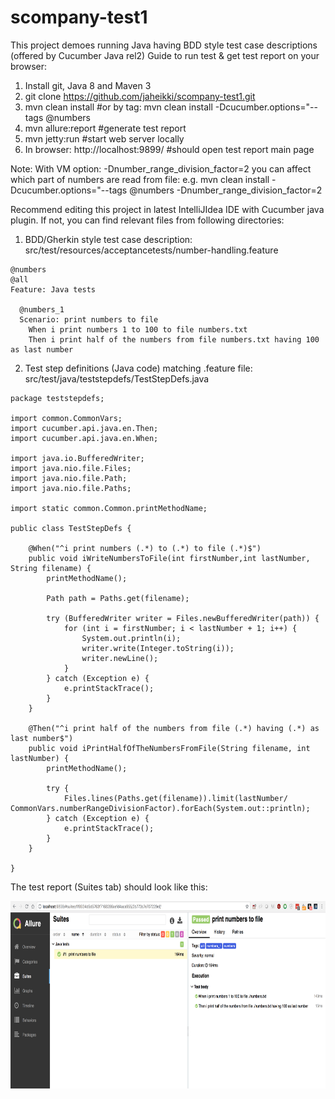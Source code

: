 # scompany-test1

This project demoes running Java having BDD style test case descriptions (offered by Cucumber Java rel2)
Guide to run test & get test report on your browser:
1. Install git, Java 8 and Maven 3
2. git clone https://github.com/jaheikki/scompany-test1.git
3. mvn clean install #or by tag:  mvn clean install -Dcucumber.options="--tags @numbers
4. mvn allure:report #generate test report
5. mvn jetty:run #start web server locally
6. In browser: http://localhost:9899/ #should open test report main page 

Note: With VM option: -Dnumber_range_division_factor=2 you can affect which part of numbers are read from file:
e.g. mvn clean install -Dcucumber.options="--tags @numbers -Dnumber_range_division_factor=2

Recommend editing this project in latest IntelliJIdea IDE with Cucumber java plugin. If not, you can find relevant files from following directories:
1. BDD/Gherkin style test case description: src/test/resources/acceptancetests/number-handling.feature

```
@numbers
@all
Feature: Java tests

  @numbers_1
  Scenario: print numbers to file
    When i print numbers 1 to 100 to file numbers.txt
    Then i print half of the numbers from file numbers.txt having 100 as last number
```
2. Test step definitions (Java code)  matching .feature file: src/test/java/teststepdefs/TestStepDefs.java

```
package teststepdefs;

import common.CommonVars;
import cucumber.api.java.en.Then;
import cucumber.api.java.en.When;

import java.io.BufferedWriter;
import java.nio.file.Files;
import java.nio.file.Path;
import java.nio.file.Paths;

import static common.Common.printMethodName;

public class TestStepDefs {

    @When("^i print numbers (.*) to (.*) to file (.*)$")
    public void iWriteNumbersToFile(int firstNumber,int lastNumber, String filename) {
        printMethodName();

        Path path = Paths.get(filename);

        try (BufferedWriter writer = Files.newBufferedWriter(path)) {
            for (int i = firstNumber; i < lastNumber + 1; i++) {
                System.out.println(i);
                writer.write(Integer.toString(i));
                writer.newLine();
            }
        } catch (Exception e) {
            e.printStackTrace();
        }
    }

    @Then("^i print half of the numbers from file (.*) having (.*) as last number$")
    public void iPrintHalfOfTheNumbersFromFile(String filename, int lastNumber) {
        printMethodName();

        try {
            Files.lines(Paths.get(filename)).limit(lastNumber/ CommonVars.numberRangeDivisionFactor).forEach(System.out::println);
        } catch (Exception e) {
            e.printStackTrace();
        }
    }

}
```

The test report (Suites tab) should look like this:

 <img src="https://raw.githubusercontent.com/jaheikki/scompany-test1/master/test-report.png" width="600" height="300">

